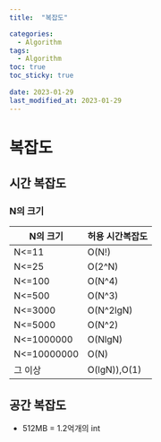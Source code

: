 ```yaml
---
title:  "복잡도"

categories:
  - Algorithm
tags:
  - Algorithm
toc: true
toc_sticky: true
 
date: 2023-01-29
last_modified_at: 2023-01-29
---
```

# 복잡도  

## 시간 복잡도  
### N의 크기  
|N의 크기|허용 시간복잡도|
|---|---| 
|N<=11|O(N!)|  
|N<=25|O(2^N)|
|N<=100|O(N^4)|
|N<=500|O(N^3)|
|N<=3000|O(N^2lgN)|
|N<=5000|O(N^2)|
|N<=1000000|O(NlgN)|
|N<=10000000|O(N)|
|그 이상|O(lgN)),O(1)|  

## 공간 복잡도  
* 512MB = 1.2억개의 int  